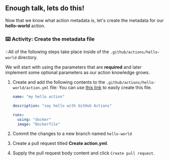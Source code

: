 ## Enough talk, lets do this!

Now that we know what action metadata is, let's create the metadata for our **hello-world** action.

### :keyboard: Activity: Create the metadata file

💡All of the following steps take place inside of the `.github/actions/hello-world` directory.

We will start with using the parameters that are **required** and later implement some optional parameters as our action knowledge grows.

1. Create and add the following contents to the `.github/actions/hello-world/action.yml` file:
   You can use [this link]({{quicklink}}) to easily create this file.

   ```yaml
   name: "my hello action"

   description: "say hello with GitHub Actions"

   runs:
     using: "docker"
     image: "Dockerfile"
   ```

1. Commit the changes to a new branch named `hello-world`
1. Create a pull request titled **Create action.yml**.
1. Supply the pull request body content and click `Create pull request`.
